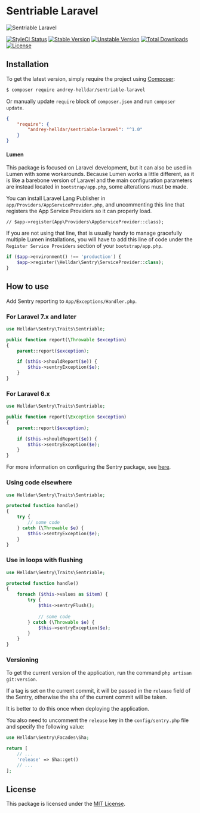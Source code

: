 # Sentriable Laravel

<img src="https://preview.dragon-code.pro/TheDragonCode/sentriable-laravel.svg?brand=sentry" alt="Sentriable Laravel"/>

[![StyleCI Status][badge_styleci]][link_styleci]
[![Stable Version][badge_stable]][link_packagist]
[![Unstable Version][badge_unstable]][link_packagist]
[![Total Downloads][badge_downloads]][link_packagist]
[![License][badge_license]][link_license]


## Installation

To get the latest version, simply require the project using [Composer](https://getcomposer.org):

```bash
$ composer require andrey-helldar/sentriable-laravel
```

Or manually update `require` block of `composer.json` and run `composer update`.

```json
{
    "require": {
        "andrey-helldar/sentriable-laravel": "^1.0"
    }
}
```


#### Lumen

This package is focused on Laravel development, but it can also be used in Lumen with some workarounds. Because Lumen works a little different, as it is like a barebone version of Laravel and the main configuration parameters are instead located in `bootstrap/app.php`, some alterations must be made.

You can install Laravel Lang Publisher in `app/Providers/AppServiceProvider.php`, and uncommenting this line that registers the App Service Providers so it can properly load.

```
// $app->register(App\Providers\AppServiceProvider::class);
```

If you are not using that line, that is usually handy to manage gracefully multiple Lumen installations, you will have to add this line of code under the `Register Service Providers` section of your `bootstrap/app.php`.

```php
if ($app->environment() !== 'production') {
    $app->register(\Helldar\Sentry\ServiceProvider::class);
}
```


## How to use

Add Sentry reporting to `App/Exceptions/Handler.php`.

### For Laravel 7.x and later

```php
use Helldar\Sentry\Traits\Sentriable;

public function report(\Throwable $exception)
{
    parent::report($exception);

    if ($this->shouldReport($e)) {
        $this->sentryException($e);
    }
}
```

### For Laravel 6.x

```php
use Helldar\Sentry\Traits\Sentriable;

public function report(\Exception $exception)
{
    parent::report($exception);

    if ($this->shouldReport($e)) {
        $this->sentryException($e);
    }
}
```

For more information on configuring the Sentry package, see [here](https://docs.sentry.io/platforms/php/laravel).

### Using code elsewhere

```php
use Helldar\Sentry\Traits\Sentriable;

protected function handle()
{
    try {
        // some code
    } catch (\Throwable $e) {
        $this->sentryException($e);
    }
}
```

### Use in loops with flushing
```php
use Helldar\Sentry\Traits\Sentriable;

protected function handle()
{
    foreach ($this->values as $item) {
        try {
            $this->sentryFlush();
        
            // some code
        } catch (\Throwable $e) {
            $this->sentryException($e);
        }
    }
}
```

### Versioning

To get the current version of the application, run the command `php artisan git:version`.

If a tag is set on the current commit, it will be passed in the `release` field of the Sentry, otherwise the sha of the current commit will be taken.

It is better to do this once when deploying the application.

You also need to uncomment the `release` key in the `config/sentry.php` file and specify the following value:
```php
use Helldar\Sentry\Facades\Sha;

return [
    // ...
    'release' => Sha::get()
    // ...
];
```


## License

This package is licensed under the [MIT License](LICENSE).


[badge_contributors]:   https://img.shields.io/github/contributors/andrey-helldar/sentriable-laravel?style=flat-square
[badge_downloads]:      https://img.shields.io/packagist/dt/andrey-helldar/sentriable-laravel.svg?style=flat-square
[badge_license]:        https://img.shields.io/packagist/l/andrey-helldar/sentriable-laravel.svg?style=flat-square
[badge_stable]:         https://img.shields.io/github/v/release/andrey-helldar/sentriable-laravel?label=stable&style=flat-square
[badge_styleci]:        https://styleci.io/repos/283724960/shield
[badge_unstable]:       https://img.shields.io/badge/unstable-dev--master-orange?style=flat-square

[link_author]:          https://github.com/andrey-helldar
[link_contributors]:    https://github.com/andrey-helldar/sentriable-laravel/graphs/contributors
[link_license]:         LICENSE
[link_packagist]:       https://packagist.org/packages/andrey-helldar/sentriable-laravel
[link_styleci]:         https://github.styleci.io/repos/283724960
